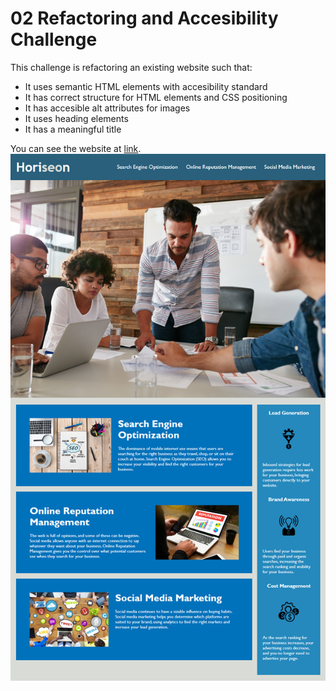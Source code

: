 # 02 Refactoring and Accesibility Challenge

This challenge is refactoring an existing website such that:

- It uses semantic HTML elements with accesibility standard
- It has correct structure for HTML elements and CSS positioning
- It has accesible alt attributes for images
- It uses heading elements
- It has a meaningful title

You can see the website at [link](https://itzelmariana.github.io/UTA-22-M01-Accessibility/).
![Website Picture](docs/01-html-css-git-homework-demo.png)
